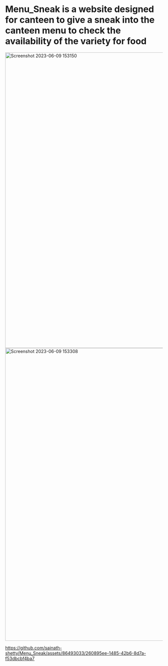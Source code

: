 # Menu_Sneak is a website designed for canteen to give a sneak into the canteen menu to check the availability of the variety for food





<img width="943" alt="Screenshot 2023-06-09 153150" src="https://github.com/sainath-shetty/Menu_Sneak/assets/86493033/95066ec8-acda-4b59-a55a-ae86b9a91a01">
<img width="934" alt="Screenshot 2023-06-09 153308" src="https://github.com/sainath-shetty/Menu_Sneak/assets/86493033/c76653be-be5e-4d01-bc63-0e16354a2fde">


https://github.com/sainath-shetty/Menu_Sneak/assets/86493033/260895ee-1485-42b6-8d7a-f53dbcbf4ba7

